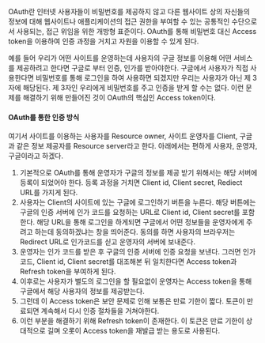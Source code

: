 OAuth란 인터넷 사용자들이 비밀번호를 제공하지 않고 다른 웹사이트 상의 자신들의 정보에 대해 웹사이트나 애플리케이션의 접근 권한을 부여할 수 있는 공통적인 수단으로서 사용되는, 접근 위임을 위한 개방형 표준이다. OAuth를 통해 비밀번호 대신 Access token을 이용하여 인증 과정을 거치고 자원을 이용할 수 있게 된다.

예를 들어 우리가 어떤 사이트를 운영하는데 사용자의 구글 정보를 이용해 어떤 서비스를 제공하려고 한다면 구글로 부터 인증, 인가를 받아야한다. 구글에서 사용자가 직접 사용한다면 비밀번호를 통해 로그인을 하여 사용하면 되겠지만 우리는 사용자가 아닌 제 3자에 해당된다. 제 3자인 우리에게 비밀번호를 주고 인증을 받게 할 수는 없다. 이런 문제를 해결하기 위해 만들어진 것이 OAuth의 핵심인 Access token이다.

#### OAuth를 통한 인증 방식

여기서 사이트를 이용하는 사용자를 Resource owner, 사이트 운영자를 Client, 구글과 같은 정보 제공자를 Resource server라고 한다. 아래에서는 편하게 사용자, 운영자, 구글이라고 하겠다.

1. 기본적으로 OAuth를 통해 운영자가 구글의 정보를 제공 받기 위해서는 해당 서버에 등록이 되었어야 한다. 등록 과정을 거치면 Client id, Client secret, Rediect URL를 가지게 된다.
2. 사용자는 Client의 사이트에 있는 구글에 로그인하기 버튼을 누른다. 해당 버튼에는 구글의 인증 서버에 인가 코드를 요청하는 URL로 Client id, Client secret를 포함한다. 해당 URL을 통해 로그인을 하게되면 구글에서 어떤 정보들을 운영자에게 주려고 하는데 동의하겠냐는 창을 띄어준다. 동의를 하면 사용자의 브라우저는 Redirect URL로 인가코드를 싣고 운영자의 서버에 보내준다.
3. 운영자는 인가 코드를 받은 후 구글의 인증 서버에 인증 요청을 보낸다. 그러면 인가 코드, Client id, Client secret를 대조해본 뒤 일치한다면 Access token과 Refresh token을 부여하게 된다.
4. 이후로는 사용자가 별도의 로그인을 할 필요없이 운영자는 Access token을 통해 구글에서 해당 사용자의 정보를 제공받는다.
5. 그런데 이 Access token은 보안 문제로 인해 보통은 만료 기한이 짧다. 토큰이 만료되면 계속해서 다시 인증 절차들을 거쳐야한다.
6. 이런 부분을 해결하기 위해 Refresh token이 존재한다. 이 토큰은 만료 기한이 상대적으로 길며 오롯이 Access token을 재발급 받는 용도로 사용된다.